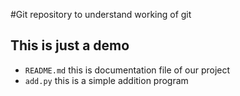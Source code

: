 #Git repository to understand working of git
## This is just a demo

- `README.md` this is documentation file of our project
- `add.py` this is a simple addition program